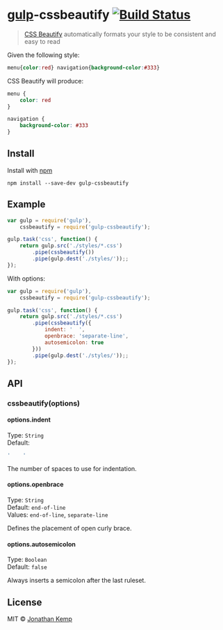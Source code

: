 # [gulp](https://github.com/wearefractal/gulp)-cssbeautify [![Build Status](https://travis-ci.org/jonkemp/gulp-cssbeautify.png?branch=master)](https://travis-ci.org/jonkemp/gulp-cssbeautify)

> [CSS Beautify](https://github.com/senchalabs/cssbeautify) automatically formats your style to be consistent and easy to read


Given the following style:

```css
menu{color:red} navigation{background-color:#333}
```

CSS Beautify will produce:

```css
menu {
    color: red
}

navigation {
    background-color: #333
}
```


## Install

Install with [npm](https://npmjs.org/package/gulp-cssbeautify)

```
npm install --save-dev gulp-cssbeautify
```


## Example

```js
var gulp = require('gulp'),
    cssbeautify = require('gulp-cssbeautify');

gulp.task('css', function() {
    return gulp.src('./styles/*.css')
        .pipe(cssbeautify())
        .pipe(gulp.dest('./styles/'));;
});
```

With options:

```js
var gulp = require('gulp'),
    cssbeautify = require('gulp-cssbeautify');

gulp.task('css', function() {
    return gulp.src('./styles/*.css')
        .pipe(cssbeautify({
            indent: '  ',
            openbrace: 'separate-line',
            autosemicolon: true
        }))
        .pipe(gulp.dest('./styles/'));;
});
```


## API

### cssbeautify(options)


#### options.indent

Type: `String`  
Default:  
```js
'    '
```

The number of spaces to use for indentation.


#### options.openbrace

Type: `String`  
Default: `end-of-line`  
Values: `end-of-line`, `separate-line`

Defines the placement of open curly brace.


#### options.autosemicolon

Type: `Boolean`  
Default: `false`

Always inserts a semicolon after the last ruleset.


## License

MIT © [Jonathan Kemp](http://jonkemp.com)
